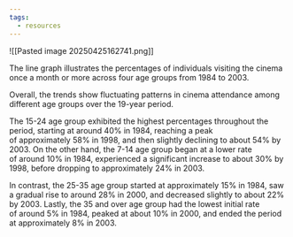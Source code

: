 ```yaml
---
tags:
  - resources
---
```

![[Pasted image 20250425162741.png]]

The line graph illustrates the percentages of individuals visiting the cinema once a month or more across four age groups from 1984 to 2003.

Overall, the trends show fluctuating patterns in cinema attendance among different age groups over the 19-year period.

The 15-24 age group exhibited the highest percentages throughout the period, starting at around 40% in 1984, reaching a peak of approximately 58% in 1998, and then slightly declining to about 54% by 2003. On the other hand, the 7-14 age group began at a lower rate of around 10% in 1984, experienced a significant increase to about 30% by 1998, before dropping to approximately 24% in 2003.

In contrast, the 25-35 age group started at approximately 15% in 1984, saw a gradual rise to around 28% in 2000, and decreased slightly to about 22% by 2003. Lastly, the 35 and over age group had the lowest initial rate of around 5% in 1984, peaked at about 10% in 2000, and ended the period at approximately 8% in 2003.